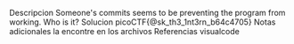 Descripcion
Someone's commits seems to be preventing the program from working. Who is it?
Solucion
picoCTF{@sk_th3_1nt3rn_b64c4705}
Notas adicionales
la encontre en los archivos
Referencias
visualcode
